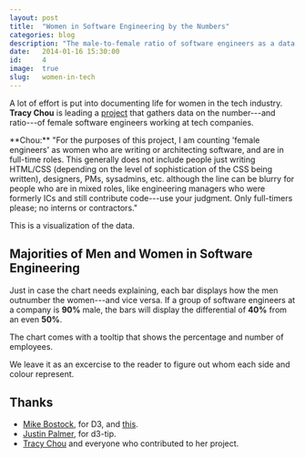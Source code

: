 ```yaml
---
layout: post
title:  "Women in Software Engineering by the Numbers"
categories: blog
description: "The male-to-female ratio of software engineers as a data visualization."
date:   2014-01-16 15:30:00
id:     4
image:  true
slug:   women-in-tech
---
```

A lot of effort is put into documenting life for women in the tech industry. **Tracy Chou** is leading a [project][project] that gathers data on the number---and ratio---of female software engineers working at tech companies.

<div class="box quote" markdown="1">
**Chou:** "For the purposes of this project, I am counting 'female engineers' as women who are writing or architecting software, and are in full-time roles. This generally does not include people just writing HTML/CSS (depending on the level of sophistication of the CSS being written), designers, PMs, sysadmins, etc. although the line can be blurry for people who are in mixed roles, like engineering managers who were formerly ICs and still contribute code---use your judgment. Only full-timers please; no interns or contractors."
</div>

This is a visualization of the data.

## Majorities of Men and Women in Software Engineering ##
Just in case the chart needs explaining, each bar displays how the men outnumber the women---and vice versa. If a group of software engineers at a company is **90%** male, the bars will display the differential of **40%** from an even **50%**.

The chart comes with a tooltip that shows the percentage and number of employees.

We leave it as an excercise to the reader to figure out whom each side and colour represent.

<div id="chart"></div>

<script src="/js/d3.min.js?v=3.2.8"></script>
<script src="/js/d3.tip.min.js"></script>
<script src="/assets/women-in-tech/script.js"></script>
<link rel="stylesheet" href="/assets/women-in-tech/style.css">

Thanks
------
* [Mike Bostock][bostock], for D3, and [this][inspiration].
* [Justin Palmer][palmer], for d3-tip.
* [Tracy Chou][chou] and everyone who contributed to her project.


[project]: https://github.com/triketora/women-in-software-eng
[bostock]: https://github.com/mbostock/
[inspiration]: http://bl.ocks.org/mbostock/2368837
[palmer]: https://github.com/Caged/
[chou]: https://twitter.com/triketora
